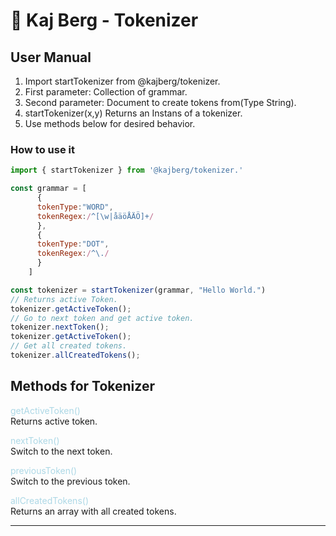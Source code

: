 # :memo: Kaj Berg - Tokenizer

## User Manual

1. Import startTokenizer from @kajberg/tokenizer.
2. First parameter: Collection of grammar.
3. Second parameter: Document to create tokens from(Type String).
4. startTokenizer(x,y) Returns an Instans of a tokenizer.
5. Use methods below for desired behavior.

### How to use it

```javascript
import { startTokenizer } from '@kajberg/tokenizer.'

const grammar = [
      {
      tokenType:"WORD",
      tokenRegex:/^[\w|åäöÅÄÖ]+/
      },  
      {
      tokenType:"DOT",
      tokenRegex:/^\./
      }
    ]

const tokenizer = startTokenizer(grammar, "Hello World.")
// Returns active Token.
tokenizer.getActiveToken();
// Go to next token and get active token.
tokenizer.nextToken();
tokenizer.getActiveToken();
// Get all created tokens.
tokenizer.allCreatedTokens();
```

## Methods for Tokenizer

<span style="color:lightblue">getActiveToken()</span>  
Returns active token.

<span style="color:lightblue">nextToken()</span>  
Switch to the next token.

<span style="color:lightblue">previousToken()</span>  
Switch to the previous token.

<span style="color:lightblue">allCreatedTokens()</span>  
Returns an array with all created tokens.

-----
